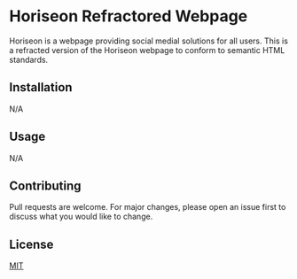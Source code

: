 # Horiseon Refractored Webpage

Horiseon is a webpage providing social medial solutions for all users. This is a refracted version of the Horiseon webpage to conform to semantic HTML standards. 


## Installation

N/A 

## Usage
N/A

## Contributing
Pull requests are welcome. For major changes, please open an issue first to discuss what you would like to change.


## License
[MIT](https://choosealicense.com/licenses/mit/)
